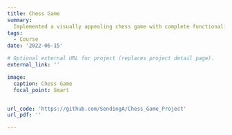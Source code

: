 ```yaml
---
title: Chess Game
summary: 
  Implemented a visually appealing chess game with complete functionality and multiple modes, supporting undo and time tracking components, as well as loading and saving games.
tags:
  - Course
date: '2022-06-15'

# Optional external URL for project (replaces project detail page).
external_link: ''

image:
  caption: Chess Game
  focal_point: Smart


url_code: 'https://github.com/SendingA/Chess_Game_Project'
url_pdf: ''

---
```


